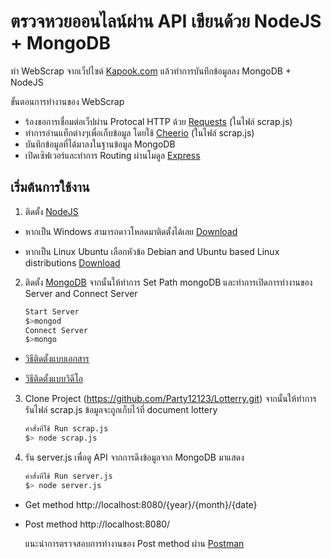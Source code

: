 # ตรวจหวยออนไลน์ผ่าน API เขียนด้วย NodeJS + MongoDB
ทำ WebScrap จากเว็ปไซต์ [Kapook.com]( http://lottery.kapook.com/history.html) แล้วทำการบันทึกข้อมูลลง MongoDB + NodeJS

ขั้นตอนการทำงานของ WebScrap
- ร้องขอการเชื่อมต่อเว็ปผ่าน Protocal HTTP ด้วย [Requests](https://www.npmjs.com/package/request) (ในไฟล์ scrap.js) 
- ทำการอ่านแท็กต่างๆเพื่อเก็บข้อมูล โดยใช้ [Cheerio](https://github.com/cheeriojs/cheerio) (ในไฟล์ scrap.js)
- บันทึกข้อมูลที่ได้มาลงในฐานข้อมูล MongoDB
- เปิดเซิฟเวอร์และทำการ Routing ผ่านโมดูล [Express](https://www.npmjs.com/package/express)

## เริ่มต้นการใช้งาน
1. ติดตั้ง [NodeJS]( https://nodejs.org/en/) 

- หากเป็น Windows สามารถดาวโหลดมาติดตั้งได้เลย [Download](https://nodejs.org/en/download/)

- หากเป็น Linux Ubuntu เลือกหัวข้อ Debian and Ubuntu based Linux distributions [Download](https://nodejs.org/en/download/package-manager/#arch-linux)

2. ติดตั้ง [MongoDB](https://www.mongodb.com/download-center?jmp=nav) จากนั้นให้ทำการ Set Path mongoDB และทำการเปิดการทำงานของ Server  and Connect Server
			
     ```sh
    Start Server
     $>mongod
    Connect Server
    $>mongo
    ```
- [วิธีติดตั้งแบบเอกสาร](https://docs.mongodb.com/manual/tutorial/install-mongodb-on-windows/)
	
- [ วิธีติดตั้งแบบวิดีโอ](https://www.youtube.com/watch?v=IPV2Z3f-WMk)

3. Clone Project (https://github.com/Party12123/Lotterry.git) จากนั้นให้ทำการรันไฟล์ scrap.js ข้อมูลจะถูกเก็บไว้ที่ document lottery
     ```sh
    คำสั่งที่ใช้ Run scrap.js
     $> node scrap.js
    ```
4. รัน server.js เพื่อดู API จากการดึงข้อมูลจาก MongoDB มาแสดง
     ```sh
    คำสั่งที่ใช้ Run server.js
     $> node server.js
    ```
- Get method http://localhost:8080/{year}/{month}/{date}
- Post method http://localhost:8080/

  แนะนำการตรวจสอบการทำงานของ Post method ผ่าน [Postman](https://chrome.google.com/webstore/detail/postman/fhbjgbiflinjbdggehcddcbncdddomop?hl=th)
